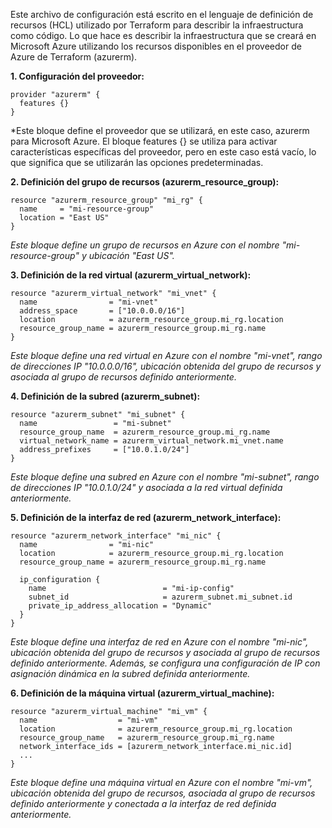 Este archivo de configuración está escrito en el lenguaje de definición de recursos (HCL) utilizado por Terraform para describir la infraestructura como código. Lo que hace es describir la infraestructura que se creará en Microsoft Azure utilizando los recursos disponibles en el proveedor de Azure de Terraform (azurerm).



**1. Configuración del proveedor:**

    provider "azurerm" {
      features {}
    }



*Este bloque define el proveedor que se utilizará, en este caso, azurerm para Microsoft Azure. El bloque features {} se utiliza para activar características específicas del proveedor, pero en este caso está vacío, lo que significa que se utilizarán las opciones predeterminadas.


**2. Definición del grupo de recursos (azurerm_resource_group):**

    resource "azurerm_resource_group" "mi_rg" {
      name     = "mi-resource-group"
      location = "East US"
    }

*Este bloque define un grupo de recursos en Azure con el nombre "mi-resource-group" y ubicación "East US".*


**3. Definición de la red virtual (azurerm_virtual_network):**

    resource "azurerm_virtual_network" "mi_vnet" {
      name                = "mi-vnet"
      address_space       = ["10.0.0.0/16"]
      location            = azurerm_resource_group.mi_rg.location
      resource_group_name = azurerm_resource_group.mi_rg.name
    }
    
*Este bloque define una red virtual en Azure con el nombre "mi-vnet", rango de direcciones IP "10.0.0.0/16", ubicación obtenida del grupo de recursos y asociada al grupo de recursos definido anteriormente.*


**4. Definición de la subred (azurerm_subnet):**

    resource "azurerm_subnet" "mi_subnet" {
      name                 = "mi-subnet"
      resource_group_name  = azurerm_resource_group.mi_rg.name
      virtual_network_name = azurerm_virtual_network.mi_vnet.name
      address_prefixes     = ["10.0.1.0/24"]
    }
    
*Este bloque define una subred en Azure con el nombre "mi-subnet", rango de direcciones IP "10.0.1.0/24" y asociada a la red virtual definida anteriormente.*


**5. Definición de la interfaz de red (azurerm_network_interface):**

    resource "azurerm_network_interface" "mi_nic" {
      name                = "mi-nic"
      location            = azurerm_resource_group.mi_rg.location
      resource_group_name = azurerm_resource_group.mi_rg.name
    
      ip_configuration {
        name                          = "mi-ip-config"
        subnet_id                     = azurerm_subnet.mi_subnet.id
        private_ip_address_allocation = "Dynamic"
      }
    }
    

*Este bloque define una interfaz de red en Azure con el nombre "mi-nic", ubicación obtenida del grupo de recursos y asociada al grupo de recursos definido anteriormente. Además, se configura una configuración de IP con asignación dinámica en la subred definida anteriormente.*


**6. Definición de la máquina virtual (azurerm_virtual_machine):**

    resource "azurerm_virtual_machine" "mi_vm" {
      name                  = "mi-vm"
      location              = azurerm_resource_group.mi_rg.location
      resource_group_name   = azurerm_resource_group.mi_rg.name
      network_interface_ids = [azurerm_network_interface.mi_nic.id]
      ...
    }
    
*Este bloque define una máquina virtual en Azure con el nombre "mi-vm", ubicación obtenida del grupo de recursos, asociada al grupo de recursos definido anteriormente y conectada a la interfaz de red definida anteriormente.*
